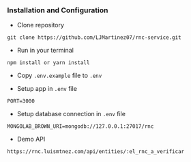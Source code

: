 ### Installation and Configuration

- Clone repository

```
git clone https://github.com/LJMartinez07/rnc-service.git
```

- Run in your terminal

```
npm install or yarn install
```

- Copy `.env.example` file to `.env`

- Setup app in `.env` file

```
PORT=3000
```

- Setup database connection in `.env` file

```
MONGOLAB_BROWN_URI=mongodb://127.0.0.1:27017/rnc
```

- Demo API

```
https://rnc.luismtnez.com/api/entities/:el_rnc_a_verificar
```
